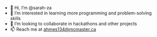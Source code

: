 - 👋 Hi, I’m @sarah-za
- 👀 I’m interested in learning more programming and problem-solving skills
- 💞️ I’m looking to collaborate in hackathons and other projects
- 📫 Reach me at ahmes134@mcmaster.ca

<!---
sarah-za/sarah-za is a ✨ special ✨ repository because its `README.md` (this file) appears on your GitHub profile.
You can click the Preview link to take a look at your changes.
--->
